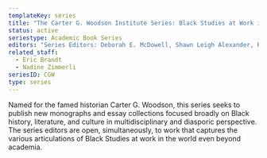 ```yaml
---
templateKey: series
title: "The Carter G. Woodson Institute Series: Black Studies at Work in the World"
status: active
seriestype: Academic Book Series
editors: "Series Editors: Deborah E. McDowell, Shawn Leigh Alexander, Robert T. Vinson"
related_staff:
  - Eric Brandt
  - Nadine Zimmerli
seriesID: CGW
type: series
---
```

Named for the famed historian Carter G. Woodson, this series seeks to publish new monographs and essay collections focused broadly on Black history, literature, and culture in multidisciplinary and diasporic perspective. The series editors are open, simultaneously, to work that captures the various articulations of Black Studies at work in the world even beyond academia.